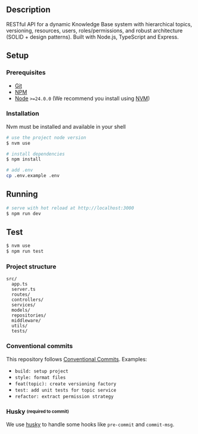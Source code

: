 ## Description

RESTful API for a dynamic Knowledge Base system with hierarchical topics, versioning, resources, users, roles/permissions, and robust architecture (SOLID + design patterns). Built with Node.js, TypeScript and Express.

## Setup

### Prerequisites

- [Git](https://git-scm.com/)
- [NPM](https://www.npmjs.com/)
- [Node](https://nodejs.org/en/) `>=24.0.0` (We recommend you install using [NVM](https://github.com/nvm-sh/nvm))

### Installation

Nvm must be installed and available in your shell

```bash
# use the project node version
$ nvm use

# install dependencies
$ npm install

# add .env
cp .env.example .env
```

## Running

```bash
# serve with hot reload at http://localhost:3000
$ npm run dev
```

## Test

```bash
$ nvm use
$ npm run test
```

### Project structure

```
src/
  app.ts
  server.ts
  routes/
  controllers/
  services/
  models/
  repositories/
  middleware/
  utils/
  tests/
```

### Conventional commits

This repository follows [Conventional Commits](https://www.conventionalcommits.org/en/v1.0.0/). Examples:

- `build: setup project`
- `style: format files`
- `feat(topic): create versioning factory`
- `test: add unit tests for topic service`
- `refactor: extract permission strategy`

### Husky <sub><sup>(required to commit)</sup></sub>

We use [husky](https://www.npmjs.com/package/husky) to handle some hooks like `pre-commit` and `commit-msg`.
